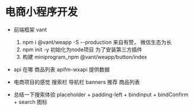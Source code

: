 # 电商小程序开发

- 前端框架 vant
    1. npm i @vant/weapp -S --production
    来自有赞， 微信生态为长
    2. npm init -y 初始化为node项目
    为了安装第三方插件
    3. 构建
    miniprogram_npm
    @vant/weapp/button/index

- api 在哪
    商品列表
    apifm-wxapi 提供数据

- 电商项目的感觉
    搜索栏
    导航栏
    banners
    推荐
    商品列表

- 总结一下搜索体验
    placeholder + padding-left + bindinput + bindConfirm + search 图标
    